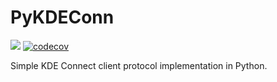 # PyKDEConn

![](https://img.shields.io/github/license/jplochocki/pykdeconn)
[![codecov](https://codecov.io/gh/jplochocki/pykdeconn/branch/version_2/graph/badge.svg?token=9BSO58FWC8)](https://codecov.io/gh/jplochocki/pykdeconn)


Simple KDE Connect client protocol implementation in Python.
